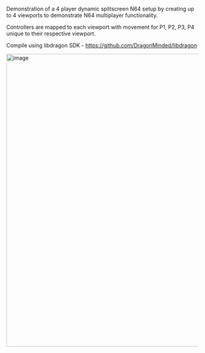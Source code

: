 Demonstration of a 4 player dynamic splitscreen N64 setup by creating up to 4 viewports to demonstrate N64 multiplayer functionality. 

Controllers are mapped to each viewport with movement for P1, P2, P3, P4 unique to their respective viewport.

Compile using libdragon SDK - https://github.com/DragonMinded/libdragon

<img width="959" height="768" alt="image" src="https://github.com/user-attachments/assets/a9c804e0-3517-4314-b304-0b36c472229b" />
